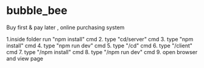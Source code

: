 # bubble_bee
Buy first &amp; pay later , online purchasing system

1.inside folder run "npm install" cmd
2. type "cd/server" cmd
3. type "npm install" cmd
4. type "npm run dev" cmd
5. type "/cd" cmd
6. type "/client" cmd
7. type "/npm install" cmd
8. type "/npm run dev" cmd
9. open browser and view page
